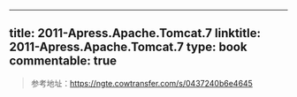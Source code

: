 
---
title: 2011-Apress.Apache.Tomcat.7
linktitle: 2011-Apress.Apache.Tomcat.7
type: book
commentable: true
---

> 参考地址：https://ngte.cowtransfer.com/s/0437240b6e4645

    